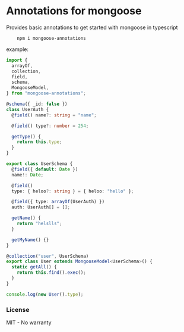 # Annotations for mongoose

Provides basic annotations to get started with mongoose in typescript

```
    npm i mongoose-annotations
```

example:

```typescript
import {
  arrayOf,
  collection,
  field,
  schema,
  MongooseModel,
} from "mongoose-annotations";

@schema({ _id: false })
class UserAuth {
  @field() name?: string = "name";

  @field() type?: number = 254;

  getType() {
    return this.type;
  }
}

export class UserSchema {
  @field({ default: Date })
  name!: Date;

  @field()
  type: { heloo?: string } = { heloo: "hello" };

  @field({ type: arrayOf(UserAuth) })
  auth: UserAuth[] = [];

  getName() {
    return "helslls";
  }

  getMyName() {}
}

@collection("user", UserSchema)
export class User extends MongooseModel<UserSchema>() {
  static getAll() {
    return this.find().exec();
  }
}

console.log(new User().type);
```

### License

MIT - No warranty
